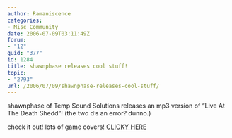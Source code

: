 ```yaml
---
author: Ramaniscence
categories:
- Misc Community
date: 2006-07-09T03:11:49Z
forum:
- "12"
guid: "377"
id: 1284
title: shawnphase releases cool stuff!
topic:
- "2793"
url: /2006/07/09/shawnphase-releases-cool-stuff/
---
```


shawnphase of Temp Sound Solutions releases an mp3 version of &#8220;Live At The Death Shedd&#8221;! (the two d&#8217;s an error? dunno.)

<a href="http://www.fakeaccount.com/%7Eshawnphase/%28%20AFX%20132%20%29%20Temp%20Sound%20Solutions%20-%20Live%20At%20The%20Death%20Shedd%20-%207-6-06/" target="_blank"></a>
  
check it out! lots of game covers! <a href="http://www.fakeaccount.com/%7Eshawnphase/%28%20AFX%20132%20%29%20Temp%20Sound%20Solutions%20-%20Live%20At%20The%20Death%20Shedd%20-%207-6-06/" target="_blank">CLICKY HERE</a>